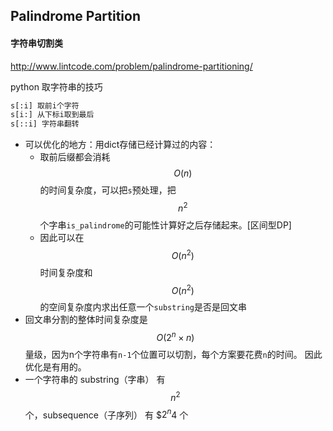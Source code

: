 ## Palindrome Partition
#### 字符串切割类
http://www.lintcode.com/problem/palindrome-partitioning/

python 取字符串的技巧
```py
s[:i] 取前i个字符
s[i:] 从下标i取到最后
s[::i] 字符串翻转

```


- 可以优化的地方：用dict存储已经计算过的内容：
    - 取前后缀都会消耗 $$O(n)$$ 的时间复杂度，可以把`s`预处理，把$$n^2$$个字串`is_palindrome`的可能性计算好之后存储起来。[区间型DP]
    - 因此可以在 $$O(n^2)$$ 时间复杂度和 $$O(n^2)$$ 的空间复杂度内求出任意一个`substring`是否是回文串
- 回文串分割的整体时间复杂度是 $$O(2^n \times n)$$ 量级，因为n个字符串有`n-1`个位置可以切割，每个方案要花费`n`的时间。 因此优化是有用的。
- 一个字符串的 substring（字串） 有 $$n^2$$ 个，subsequence（子序列） 有 $$2^n$4 个